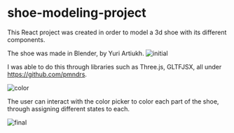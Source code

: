# shoe-modeling-project
This React project was created in order to model a 3d shoe with its different components.

The shoe was made in Blender, by Yuri Artiukh.
![initial](https://user-images.githubusercontent.com/81487756/202804348-7ef9d630-a162-4b95-9d33-a10c4972a65d.jpg)

I was able to do this through libraries such as Three.js, GLTFJSX, all under https://github.com/pmndrs.

![color](https://user-images.githubusercontent.com/81487756/202804408-8110c666-9047-434d-84c6-cdc399808979.jpg)

The user can interact with the color picker to color each part of the shoe, through assigning different states to each.

![final](https://user-images.githubusercontent.com/81487756/202804417-d1d3280b-8192-4446-a9da-6ab269f8896a.jpg)


